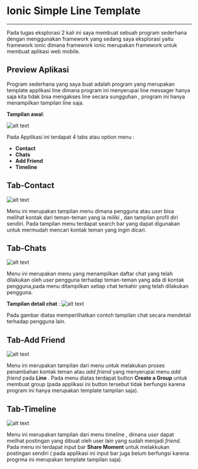 # Ionic Simple Line Template
***

Pada tugas eksplorasi 2 kali ini saya membuat sebuah program sederhana dengan menggunakan framework yang sedang saya eksplorasi yaitu framework ionic dimana framework ionic merupakan framework untuk membuat aplikasi web mobile.
## Preview Aplikasi
Program sederhana yang saya buat adalah program yang merupakan template applikasi line dimana program ini menyerupai line messager hanya saja kita tidak bisa mengakses line secara sungguhan , program ini hanya menampilkan tampilan line saja.

**Tampilan awal**:

![alt text](https://raw.githubusercontent.com/dendyliu/rekrutmen-labpro/master/Eksplorasi2/pict/screenshot1.png)

Pada Applikasi ini terdapat 4 tabs atau option menu :
* **Contact**
* **Chats**
* **Add Friend**
* **Timeline**

## Tab-Contact


![alt text](https://raw.githubusercontent.com/dendyliu/rekrutmen-labpro/master/Eksplorasi2/pict/screenshot2.png)
        
Menu ini merupakan tampilan menu dimana pengguna atau *use*r bisa melihat kontak dari teman-teman yang ia miliki , dan tampilan profil diri sendiri. Pada tampilan menu terdapat search bar yang dapat digunakan untuk mermudah mencari kontak teman yang ingin dicari.

## Tab-Chats
![alt text](https://raw.githubusercontent.com/dendyliu/rekrutmen-labpro/master/Eksplorasi2/pict/screenshot3.png)

Menu ini merupakan menu yang menampilkan daftar chat yang telah dilakukan oleh *user* pengguna terhadap teman-teman yang ada di kontak pengguna,pada menu ditampilkan setiap chat terkahir yang telah dilakukan pengguna.

**Tampilan detail chat** :
![alt text](https://raw.githubusercontent.com/dendyliu/rekrutmen-labpro/master/Eksplorasi2/pict/screenshot5.png)

Pada gambar diatas memperlihatkan contoh tampilan chat secara mendetail terhadap pengguna lain.

## Tab-Add Friend
![alt text](https://raw.githubusercontent.com/dendyliu/rekrutmen-labpro/master/Eksplorasi2/pict/screenshot4.png)

Menu ini merupakan tampilan dari menu untuk melakukan proses penambahan kontak teman atau *add friend* yang menyerupai menu *add friend* pada **Line** . Pada menu diatas terdapat button **Create a Group** untuk membuat group (pada applikasi ini button tersebut tidak berfungsi karena program ini hanya merupakan template tampilan saja).

## Tab-Timeline
![alt text](https://raw.githubusercontent.com/dendyliu/rekrutmen-labpro/master/Eksplorasi2/pict/screenshot6.png)

Menu ini merupakan tampilan dari menu timeline , dimana *user* dapat meilhat postingan yang dibuat oleh user lain yang sudah menjadi *friend*. Pada menu ini terdapat input bar **Share Moment** untuk melakkukan postingan sendiri ( pada applikasi ini input bar juga belum berfungsi karena progrma ini merupakan template tampilan saja).